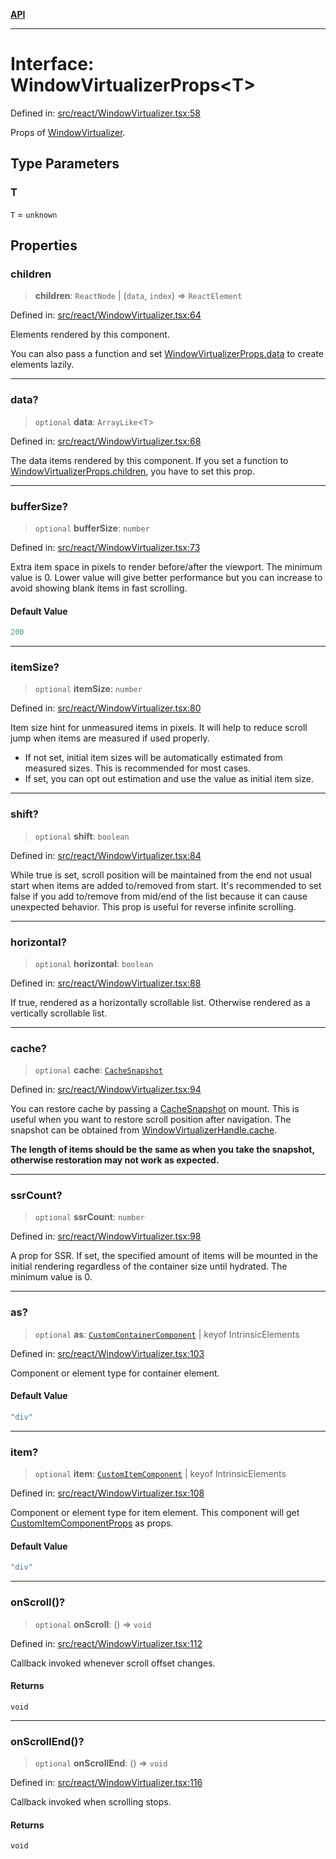 [**API**](../../API.md)

***

# Interface: WindowVirtualizerProps\<T\>

Defined in: [src/react/WindowVirtualizer.tsx:58](https://github.com/inokawa/virtua/blob/a4dc37ae2c2c92c0fc6479150a2364bca543b622/src/react/WindowVirtualizer.tsx#L58)

Props of [WindowVirtualizer](../variables/WindowVirtualizer.md).

## Type Parameters

### T

`T` = `unknown`

## Properties

### children

> **children**: `ReactNode` \| (`data`, `index`) => `ReactElement`

Defined in: [src/react/WindowVirtualizer.tsx:64](https://github.com/inokawa/virtua/blob/a4dc37ae2c2c92c0fc6479150a2364bca543b622/src/react/WindowVirtualizer.tsx#L64)

Elements rendered by this component.

You can also pass a function and set [WindowVirtualizerProps.data](#data) to create elements lazily.

***

### data?

> `optional` **data**: `ArrayLike`\<`T`\>

Defined in: [src/react/WindowVirtualizer.tsx:68](https://github.com/inokawa/virtua/blob/a4dc37ae2c2c92c0fc6479150a2364bca543b622/src/react/WindowVirtualizer.tsx#L68)

The data items rendered by this component. If you set a function to [WindowVirtualizerProps.children](#children), you have to set this prop.

***

### bufferSize?

> `optional` **bufferSize**: `number`

Defined in: [src/react/WindowVirtualizer.tsx:73](https://github.com/inokawa/virtua/blob/a4dc37ae2c2c92c0fc6479150a2364bca543b622/src/react/WindowVirtualizer.tsx#L73)

Extra item space in pixels to render before/after the viewport. The minimum value is 0. Lower value will give better performance but you can increase to avoid showing blank items in fast scrolling.

#### Default Value

```ts
200
```

***

### itemSize?

> `optional` **itemSize**: `number`

Defined in: [src/react/WindowVirtualizer.tsx:80](https://github.com/inokawa/virtua/blob/a4dc37ae2c2c92c0fc6479150a2364bca543b622/src/react/WindowVirtualizer.tsx#L80)

Item size hint for unmeasured items in pixels. It will help to reduce scroll jump when items are measured if used properly.

- If not set, initial item sizes will be automatically estimated from measured sizes. This is recommended for most cases.
- If set, you can opt out estimation and use the value as initial item size.

***

### shift?

> `optional` **shift**: `boolean`

Defined in: [src/react/WindowVirtualizer.tsx:84](https://github.com/inokawa/virtua/blob/a4dc37ae2c2c92c0fc6479150a2364bca543b622/src/react/WindowVirtualizer.tsx#L84)

While true is set, scroll position will be maintained from the end not usual start when items are added to/removed from start. It's recommended to set false if you add to/remove from mid/end of the list because it can cause unexpected behavior. This prop is useful for reverse infinite scrolling.

***

### horizontal?

> `optional` **horizontal**: `boolean`

Defined in: [src/react/WindowVirtualizer.tsx:88](https://github.com/inokawa/virtua/blob/a4dc37ae2c2c92c0fc6479150a2364bca543b622/src/react/WindowVirtualizer.tsx#L88)

If true, rendered as a horizontally scrollable list. Otherwise rendered as a vertically scrollable list.

***

### cache?

> `optional` **cache**: [`CacheSnapshot`](CacheSnapshot.md)

Defined in: [src/react/WindowVirtualizer.tsx:94](https://github.com/inokawa/virtua/blob/a4dc37ae2c2c92c0fc6479150a2364bca543b622/src/react/WindowVirtualizer.tsx#L94)

You can restore cache by passing a [CacheSnapshot](CacheSnapshot.md) on mount. This is useful when you want to restore scroll position after navigation. The snapshot can be obtained from [WindowVirtualizerHandle.cache](WindowVirtualizerHandle.md#cache).

**The length of items should be the same as when you take the snapshot, otherwise restoration may not work as expected.**

***

### ssrCount?

> `optional` **ssrCount**: `number`

Defined in: [src/react/WindowVirtualizer.tsx:98](https://github.com/inokawa/virtua/blob/a4dc37ae2c2c92c0fc6479150a2364bca543b622/src/react/WindowVirtualizer.tsx#L98)

A prop for SSR. If set, the specified amount of items will be mounted in the initial rendering regardless of the container size until hydrated. The minimum value is 0.

***

### as?

> `optional` **as**: [`CustomContainerComponent`](../type-aliases/CustomContainerComponent.md) \| keyof IntrinsicElements

Defined in: [src/react/WindowVirtualizer.tsx:103](https://github.com/inokawa/virtua/blob/a4dc37ae2c2c92c0fc6479150a2364bca543b622/src/react/WindowVirtualizer.tsx#L103)

Component or element type for container element.

#### Default Value

```ts
"div"
```

***

### item?

> `optional` **item**: [`CustomItemComponent`](../type-aliases/CustomItemComponent.md) \| keyof IntrinsicElements

Defined in: [src/react/WindowVirtualizer.tsx:108](https://github.com/inokawa/virtua/blob/a4dc37ae2c2c92c0fc6479150a2364bca543b622/src/react/WindowVirtualizer.tsx#L108)

Component or element type for item element. This component will get [CustomItemComponentProps](CustomItemComponentProps.md) as props.

#### Default Value

```ts
"div"
```

***

### onScroll()?

> `optional` **onScroll**: () => `void`

Defined in: [src/react/WindowVirtualizer.tsx:112](https://github.com/inokawa/virtua/blob/a4dc37ae2c2c92c0fc6479150a2364bca543b622/src/react/WindowVirtualizer.tsx#L112)

Callback invoked whenever scroll offset changes.

#### Returns

`void`

***

### onScrollEnd()?

> `optional` **onScrollEnd**: () => `void`

Defined in: [src/react/WindowVirtualizer.tsx:116](https://github.com/inokawa/virtua/blob/a4dc37ae2c2c92c0fc6479150a2364bca543b622/src/react/WindowVirtualizer.tsx#L116)

Callback invoked when scrolling stops.

#### Returns

`void`
